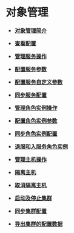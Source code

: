 # 对象管理<a name="ZH-CN_TOPIC_0174499418"></a>

-   **[对象管理简介](对象管理简介-108.md)**  

-   **[查看配置](查看配置-109.md)**  

-   **[管理服务操作](管理服务操作-110.md)**  

-   **[配置服务参数](配置服务参数-111.md)**  

-   **[配置服务自定义参数](配置服务自定义参数-112.md)**  

-   **[同步服务配置](同步服务配置-113.md)**  

-   **[管理角色实例操作](管理角色实例操作-114.md)**  

-   **[配置角色实例参数](配置角色实例参数-115.md)**  

-   **[同步角色实例配置](同步角色实例配置-116.md)**  

-   **[退服和入服务角色实例](退服和入服务角色实例-117.md)**  

-   **[管理主机操作](管理主机操作.md)**  

-   **[隔离主机](隔离主机-118.md)**  

-   **[取消隔离主机](取消隔离主机-119.md)**  

-   **[启动及停止集群](启动及停止集群-120.md)**  

-   **[同步集群配置](同步集群配置-121.md)**  

-   **[导出集群的配置数据](导出集群的配置数据-122.md)**  


